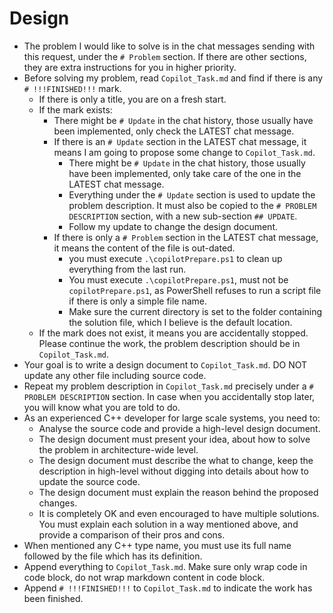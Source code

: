 # Design

- The problem I would like to solve is in the chat messages sending with this request, under the `# Problem` section. If there are other sections, they are extra instructions for you in higher priority.
- Before solving my problem, read `Copilot_Task.md` and find if there is any `# !!!FINISHED!!!` mark.
  - If there is only a title, you are on a fresh start.
  - If the mark exists:
    - There might be `# Update` in the chat history, those usually have been implemented, only check the LATEST chat message.
    - If there is an `# Update` section in the LATEST chat message, it means I am going to propose some change to `Copilot_Task.md`.
      - There might be `# Update` in the chat history, those usually have been implemented, only take care of the one in the LATEST chat message.
      - Everything under the `# Update` section is used to update the problem description. It must also be copied to the `# PROBLEM DESCRIPTION` section, with a new sub-section `## UPDATE`.
      - Follow my update to change the design document.
    - If there is only a `# Problem` section in the LATEST chat message, it means the content of the file is out-dated.
      - you must execute `.\copilotPrepare.ps1` to clean up everything from the last run.
      - You must execute `.\copilotPrepare.ps1`, must not be `copilotPrepare.ps1`, as PowerShell refuses to run a script file if there is only a simple file name.
      - Make sure the current directory is set to the folder containing the solution file, which I believe is the default location.
  - If the mark does not exist, it means you are accidentally stopped. Please continue the work, the problem description should be in `Copilot_Task.md`.
- Your goal is to write a design document to `Copilot_Task.md`. DO NOT update any other file including source code.
- Repeat my problem description in `Copilot_Task.md` precisely under a `# PROBLEM DESCRIPTION` section. In case when you accidentally stop later, you will know what you are told to do.
- As an experienced C++ developer for large scale systems, you need to:
  - Analyse the source code and provide a high-level design document.
  - The design document must present your idea, about how to solve the problem in architecture-wide level.
  - The design document must describe the what to change, keep the description in high-level without digging into details about how to update the source code.
  - The design document must explain the reason behind the proposed changes.
  - It is completely OK and even encouraged to have multiple solutions. You must explain each solution in a way mentioned above, and provide a comparison of their pros and cons.
- When mentioned any C++ type name, you must use its full name followed by the file which has its definition.
- Append everything to `Copilot_Task.md`. Make sure only wrap code in code block, do not wrap markdown content in code block.
- Append `# !!!FINISHED!!!` to `Copilot_Task.md` to indicate the work has been finished.
